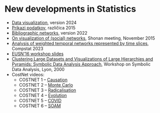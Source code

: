 # New developments in Statistics

  * [Data visualization](notes:pdf:visDatE24.pdf), version 2024 
  * [Prikazi podatkov](notes:pdf:visdat15.pdf), različica 2015 
  * [Bibliographic networks](notes:pdf:bibnet22.pdf), version 2022 
  * [On visualization of (social) networks](notes:pdf:shonan.pdf), Shonan meeting, November 2015
  * [Analysis of weighted temporal networks represented by time slices](notes:pdf:batagelj_WT.pdf), Compstat 2023
  * [EUSN'16 workshop slides](notes:pdf:netvis.pdf)
  * [Clustering Large Datasets and Visualizations of Large Hierarchies and Pyramids: Symbolic Data Analysis Approach](https://www.researchgate.net/publication/239579443_Clustering_Large_Datasets_and_Visualizations_of_Large_Hierarchies_and_Pyramids_Symbolic_Data_Analysis_Approach), Workshop on Symbolic Data Analysis, Lyon, 2000
  * CostNet videos:
    * COSTNET 1 – [Causation](https://www.youtube.com/watch?v=XoLxQfi194c)
    * COSTNET 2 – [Monte Carlo](https://www.youtube.com/watch?v=toleBhIrWUk)
    * COSTNET 3 – [Radicalisation](https://www.youtube.com/watch?v=ZtePC63snqQ)
    * COSTNET 4 – [Evolution](https://www.youtube.com/watch?v=0RwCzOyzBXY)
    * COSTNET 5 – [COVID](https://www.youtube.com/watch?v=e22gKPjjHz8)
    * COSTNET 6 – [SOAM](https://www.youtube.com/watch?v=de3MxQK3yzc)
 

